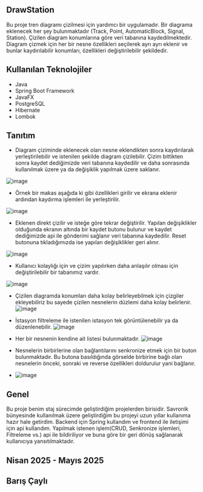 ## DrawStation

Bu proje tren diagramı çizilmesi için yardımcı bir uygulamadır. Bir diagrama eklenecek her şey bulunmaktadır (Track, Point, AutomaticBlock, Signal, Station). Çizilen diagram konumlarına göre veri tabanına kaydedilmektedir. Diagram çizmek için her bir nesne özellikleri seçilerek ayrı ayrı eklenir ve bunlar kaydırılabilir konumları, özellikleri değiştirilebilir şekildedir.

##  Kullanılan Teknolojiler

- Java
- Spring Boot Framework
- JavaFX
- PostgreSQL
- Hibernate
- Lombok

## Tanıtım

- Diagram çiziminde eklenecek olan nesne eklendikten sonra kaydırılarak yerleştirilebilir ve istenilen şekilde diagram çizilebilir. Çizim bittikten sonra kaydet dediğimizde veri tabanına kaydedilir ve daha sonrasında kullanılmak üzere ya da değişiklik yapılmak üzere saklanır.
  
![image](https://github.com/user-attachments/assets/07876ce1-1f3d-4d4b-a323-d2ec06e9e31a)

- Örnek bir makas aşağıda ki gibi özellikleri girilir ve ekrana eklenir ardından kaydırma işlemleri ile yerleştirilir.

![image](https://github.com/user-attachments/assets/3de219ad-fd81-44d3-a920-3abd952f4d9e)

- Eklenen direkt çizilir ve isteğe göre tekrar değiştirilir. Yapılan değişiklikler olduğunda ekranın altında bir kaydet butonu bulunur ve kaydet dediğimizde api ile gönderimi sağlanır veri tabanına kaydedilir. Reset butonuna tıkladığımızda ise yapılan değişiklikler geri alınır.

![image](https://github.com/user-attachments/assets/e3b62782-854e-4ff7-b99b-fec66bf6460a)

- Kullanıcı kolaylığı için ve çizim yapılırken daha anlaşılır olması için değiştirilebilir bir tabanımız vardır.

 ![image](https://github.com/user-attachments/assets/ad9eb9cc-bbe2-4d61-89d6-6337cd788fbb)

- Çizilen diagramda konumları daha kolay belirleyebilmek için çizgiler ekleyebiliriz bu sayede çizilen nesnelerin düzlemi daha kolay belirlenir.
![image](https://github.com/user-attachments/assets/023072f3-fa63-44d3-b188-73166fc55108)

- İstasyon filtreleme ile istenilen istasyon tek görüntülenebilir ya da düzenlenebilir.
 ![image](https://github.com/user-attachments/assets/a0708fce-b9ce-412f-b878-7cb61e2d61e9)

- Her bir nesnenin kendine ait listesi bulunmaktadır.
  ![image](https://github.com/user-attachments/assets/e96ce259-b312-457a-ab1b-b28f6d6a1711)

- Nesnelerin birbirlerine olan bağlantılarını senkronize etmek için bir buton bulunmaktadır. Bu butona basıldığında görselde birbirine bağlı olan nesnelerin önceki, sonraki ve reverse özellikleri doldurulur yani bağlanır.
- ![image](https://github.com/user-attachments/assets/7821968a-d6ae-4dc7-a5e7-b3b3b1bcf020)

 ## Genel

 Bu proje benim staj sürecimde geliştirdiğim projelerden birisidir. Savronik bünyesinde kullanılmak üzere geliştirdiğim bu projeyi uzun yıllar kullanıma hazır hale getirdim. Backend için Spring kullandım ve frontend ile iletişimi için api kullandım. Yapılmak istenen işlem(CRUD, Senkronize işlemleri, Filtreleme vs.) api ile bildiriliyor ve buna göre bir geri dönüş sağlanarak kullanıcıya yansıtılmaktadır.

 ## Nisan 2025 - Mayıs 2025

 ## Barış Çaylı







 





